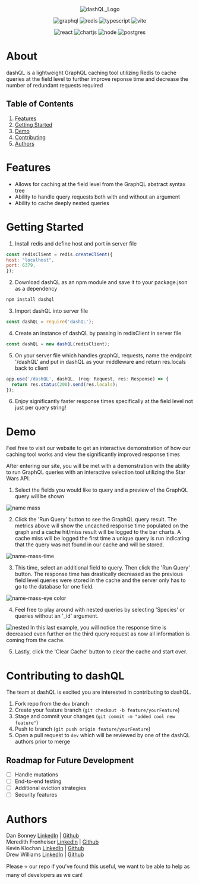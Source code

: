<div align="center">
  
![dashQL_Logo](https://github.com/oslabs-beta/dashQL/assets/129707410/711f1cc0-6076-4a83-8c27-c70e22a665a9)


![graphql](https://img.shields.io/badge/GraphQl-E10098?style=for-the-badge&logo=graphql&logoColor=white)
![redis](https://img.shields.io/badge/redis-%23DD0031.svg?&style=for-the-badge&logo=redis&logoColor=white)
![typescript](https://img.shields.io/badge/TypeScript-007ACC?style=for-the-badge&logo=typescript&logoColor=white)
![vite](https://img.shields.io/badge/Vite-B73BFE?style=for-the-badge&logo=vite&logoColor=FFD62E)


![react](https://img.shields.io/badge/React-20232A?style=for-the-badge&logo=react&logoColor=61DAFB)
![chartjs](https://img.shields.io/badge/Chart%20js-FF6384?style=for-the-badge&logo=chartdotjs&logoColor=white)
![node](https://img.shields.io/badge/Node%20js-339933?style=for-the-badge&logo=nodedotjs&logoColor=white)
![postgres](https://img.shields.io/badge/PostgreSQL-316192?style=for-the-badge&logo=postgresql&logoColor=white)

</div>







# About

dashQL is a lightweight GraphQL caching tool utilizing Redis to cache queries at the field level to further improve reponse time and decrease the number of redundant requests required 

## Table of Contents
1. [Features](https://github.com/oslabs-beta/dashQL/edit/main/README.md#features)  
2. [Getting Started](https://github.com/oslabs-beta/dashQL/edit/main/README.md#getting-started)  
3. [Demo](https://github.com/oslabs-beta/dashQL/edit/main/README.md#demo)  
4. [Contributing](https://github.com/oslabs-beta/dashQL/edit/main/README.md#contributing-to-dashql)  
5. [Authors](https://github.com/oslabs-beta/dashQL/edit/main/README.md#authors)

# Features
* Allows for caching at the field level from the GraphQL abstract syntax tree
* Ability to handle query requests both with and without an argument
* Ability to cache deeply nested queries
  

# Getting Started
1. Install redis and define host and port in server file
  ```Javascript
const redisClient = redis.createClient({
  host: "localhost",
  port: 6379,
});
```
2. Download dashQL as an npm module and save it to your package.json as a dependency 
```Javascript
npm install dashql
```
3. Import dashQL into server file
```Javascript
const dashQL = require('dashQL');
```
4. Create an instance of dashQL by passing in redisClient in server file

```Javascript
const dashQL = new dashQL(redisClient);
```

5. On your server file which handles graphQL requests, name the endpoint '/dashQL' and put in dashQL as your middleware and return res.locals back to client

```Javascript
app.use('/dashQL', dashQL, (req: Request, res: Response) => {
  return res.status(200).send(res.locals);
});
```

6. Enjoy significantly faster response times specifically at the field level not just per query string!

 

# Demo
Feel free to visit our website to get an interactive demonstration of how our caching tool works and view the significantly improved response times

After entering our site, you will be met with a demonstration with the ability to run GraphQL queries with an interactive selection tool utilizing the Star Wars API.

1. Select the fields you would like to query and a preview of the GraphQL query will be shown

![name mass](https://github.com/oslabs-beta/dashQL/assets/129707410/0ec087f5-788f-4fc3-8c71-91043b2299ef)

2. Click the 'Run Query' button to see the GraphQL query result. The metrics above will show the uncached response time populated on the graph and a cache hit/miss result will be logged to the bar charts. A cache miss will be logged the first time a unique query is run indicating that the query was not found in our cache and will be stored.

![name-mass-time](https://github.com/oslabs-beta/dashQL/assets/129707410/41d99ef2-2a4c-475a-ac4f-1d85b4eaa0eb)


3. This time, select an additional field to query. Then click the 'Run Query' button. The response time has drastically decreased as the previous field level queries were stored in the cache and the server only has to go to the database for one field.

![name-mass-eye color](https://github.com/oslabs-beta/dashQL/assets/129707410/da64d56d-ecde-4d2b-81b3-13181ca7c1b7)

4. Feel free to play around with nested queries by selecting 'Species' or queries without an '_id' argument.

![nested](https://github.com/oslabs-beta/dashQL/assets/129707410/5fbbf576-308a-4d01-afc1-3bcf99af4177)
In this last example, you will notice the response time is decreased even further on the third query request as now all information is coming from the cache. 

5. Lastly, click the 'Clear Cache' button to clear the cache and start over. 



# Contributing to dashQL
The team at dashQL is excited you are interested in contributing to dashQL. 
1. Fork repo from the `dev` branch
2. Create your feature branch (`git checkout -b feature/yourFeature`)
3. Stage and commit your changes (`git commit -m "added cool new feature"`)
4. Push to branch (`git push origin feature/yourFeature`)
5. Open a pull request to `dev` which will be reviewed by one of the dashQL authors prior to merge

## Roadmap for Future Development
- [ ] Handle mutations
- [ ] End-to-end testing
- [ ] Additional eviction strategies
- [ ] Security features

# Authors
Dan Bonney [LinkedIn](https://www.linkedin.com/in/dan-bonney/) | [Github](https://github.com/D-Bonney)  
Meredith Fronheiser  [LinkedIn](https://www.linkedin.com/in/meredith-fronheiser/) | [Github](https://github.com/mfronheiser)  
Kevin Klochan  [LinkedIn](https://www.linkedin.com/in/kevin-klochan-7a0ba7218/) | [Github](https://github.com/kevinklochan)  
Drew Williams  [LinkedIn](https://www.linkedin.com/in/andrew-vaughan-williams/) | [Github](https://github.com/avwilliams1995)



Please ⭐ our repo if you've found this useful, we want to be able to help as many of developers as we can!
